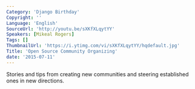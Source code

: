 ```yaml
---
Category: 'Django Birthday'
Copyright: ''
Language: 'English'
SourceUrl: 'http://youtu.be/sXKfXLqytYY'
Speakers: [Mikeal Rogers]
Tags: []
ThumbnailUrl: 'https://i.ytimg.com/vi/sXKfXLqytYY/hqdefault.jpg'
Title: 'Open Source Community Organizing'
date: '2015-07-11'
---
```

Stories and tips from creating new communities and steering established ones in new directions.